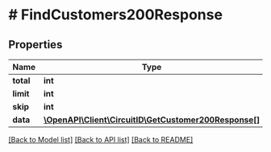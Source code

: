 # # FindCustomers200Response

## Properties

Name | Type | Description | Notes
------------ | ------------- | ------------- | -------------
**total** | **int** |  |
**limit** | **int** |  |
**skip** | **int** |  |
**data** | [**\OpenAPI\Client\CircuitID\GetCustomer200Response[]**](GetCustomer200Response.md) |  |

[[Back to Model list]](../../README.md#models) [[Back to API list]](../../README.md#endpoints) [[Back to README]](../../README.md)
